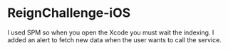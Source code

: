 # ReignChallenge-iOS
I used SPM so when you open the Xcode you must wait the indexing.
I added an alert to fetch new data when the user wants to call the service.
